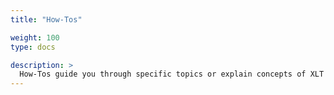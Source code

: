 ```yaml
---
title: "How-Tos"

weight: 100
type: docs

description: >
  How-Tos guide you through specific topics or explain concepts of XLT more in detail. Feel free to suggest and contribute.
---
```




